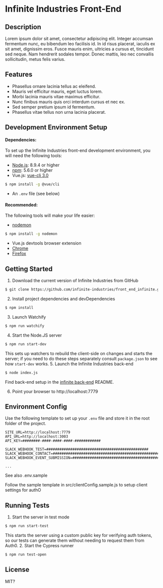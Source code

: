 # Infinite Industries Front-End

## Description

Lorem ipsum dolor sit amet, consectetur adipiscing elit. Integer accumsan fermentum nunc, eu bibendum leo facilisis id. In id risus placerat, iaculis ex sit amet, dignissim eros. Fusce mauris enim, ultricies a cursus et, tincidunt sed neque. Nam hendrerit sodales tempor. Donec mattis, leo nec convallis sollicitudin, metus felis varius.

## Features

- Phasellus ornare lacinia tellus ac eleifend.
- Mauris vel efficitur mauris, eget luctus lorem.
- Morbi lacinia mauris vitae maximus efficitur.
- Nunc finibus mauris quis orci interdum cursus et nec ex.
- Sed semper pretium ipsum id fermentum.
- Phasellus vitae tellus non urna lacinia placerat.

## Development Environment Setup

#### Dependencies:
To set up the Infinite Industries front-end development environment, you will need the following tools:

- [Node.js](https://nodejs.org/en/): 8.9.4 or higher
- [npm](https://www.npmjs.com/get-npm): 5.6.0 or higher
- Vue.js: [vue-cli 3.0](https://github.com/vuejs/vue-cli)
```bash
$ npm install -g @vue/cli
```
- An `.env` file (see below)

#### Recommended:
The following tools will make your life easier:
- [nodemon](https://nodemon.io/)
```bash
$ npm install -g nodemon
```
- Vue.js devtools browser extension
 - [Chrome](https://chrome.google.com/webstore/detail/vuejs-devtools/nhdogjmejiglipccpnnnanhbledajbpd)
 - [Firefox](https://addons.mozilla.org/en-US/firefox/addon/vue-js-devtools/)

## Getting Started

1. Download the current version of Infinite Industries from GitHub
```bash
$ git clone https://github.com/infinite-industries/front_end_infinite.git
```
2. Install project dependencies and devDependencies
```bash
$ npm install
```
3. Launch Watchify
```bash
$ npm run watchify
```
4. Start the Node.JS server
```bash
$ npm run start-dev
```
This sets up watchers to rebuild the client-side on changes and starts the server; if you need to do these steps separately consult `package.json` to see how `start-dev` works.
5. Launch the Infinite Industries back-end
```bash
$ node index.js
```
Find back-end setup in the [infinite back-end](https://github.com/infinite-industries/infinite) README.

6. Point your browser to http://localhost:7779

## Environment Config

Use the following template to set up your `.env` file and store it in the root folder of the project.
```
SITE_URL=http://localhost:7779
API_URL=http://localhost:3003
API_KEY=########-####-####-####-############

SLACK_WEBHOOK_TEST=###############################################
SLACK_WEBHOOK_CONTACT=##################################################
SLACK_WEBHOOK_EVENT_SUBMISSION=################################################

...
```
See also .env.sample

Follow the sample template in src/clientConfig.sample.js to setup client settings for authO

## Running Tests

1. Start the server in test mode
```bash
$ npm run start-test
```
This starts the server using a custom public key for verifying auth tokens, so our tests can generate them without needing to request them from Auth0.
2. Start the Cypress runner
```bash
$ npm run test-open
```

## License

MIT?
